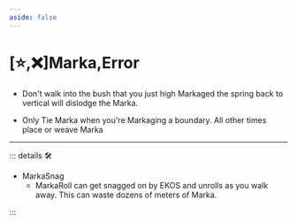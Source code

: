 ```yaml
---
aside: false
---
```

# [⭐,❌]Marka,<error>Error</error>

- Don't walk into the bush that you just high Markaged the spring back to vertical will dislodge the Marka.

- Only Tie Marka when you're Markaging a boundary. All other times place or weave Marka

---

<!-- =================================================== -->
<!-- =================================================== -->
<!-- =================================================== -->
<!-- =================================================== -->
<!-- =================================================== -->
::: details 🛠

- MarkaSnag
    - MarkaRoll can get snagged on by EKOS and unrolls as you walk away. This can waste dozens of meters of Marka.

:::
